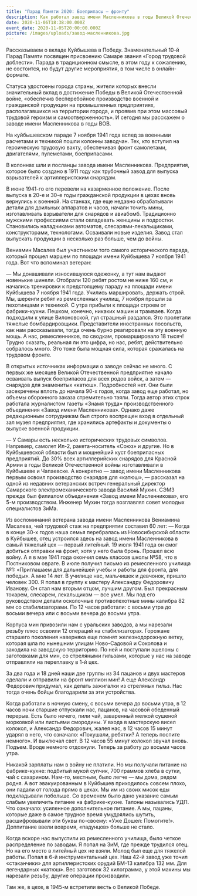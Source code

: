 ```yaml
---
title: "Парад Памяти 2020: Боеприпасы — фронту"
description: Как работал завод имени Масленникова в годы Великой Отечественной войны
date: 2020-11-06T18:38:00.000Z
event_date: 2020-11-05T20:00:00.000Z
picture: /images/uploads/завод-масленникова.jpg
---
```

Рассказываем о вкладе Куйбышева в Победу.
Знаменательный 10-й Парад Памяти посвящен присвоению Самаре звания «Город трудовой доблести». Парада в традиционном смысле, в этом году к сожалению, не состоится, но будут другие мероприятия, в том числе в онлайн-формате.

Статуса удостоены города страны, жители которых внесли значительный вклад в достижение Победы в Великой Отечественной войне, «обеспечив бесперебойное производство военной и гражданской продукции на промышленных предприятиях, располагавшихся на территории города, и проявив при этом массовый трудовой героизм и самоотверженность». И сегодня мы расскажем о заводе имени Масленникова в годы ВОВ.

На куйбышевском параде 7 ноября 1941 года вслед за военными расчетами и техникой пошли колонны заводчан. Тех, кто вступил на героическую трудовую вахту, обеспечивая фронт самолетами, двигателями, пулеметами, боеприпасами.

В колоннах шли и посланцы завода имени Масленникова. Предприятия, которое было создано в 1911 году как трубочный завод для выпуска взрывателей к артиллеристским снарядам. 

В июне 1941-го его перевели на казарменное положение. После выпуска в 20-е и 30-е годы гражданской продукции в цехах вновь вернулись к военной. На станках, где еще недавно обрабатывали детали для доильных аппаратов и часов, начали точить мины, изготавливать взрыватели для снарядов и авиабомб. Традиционно мужскими профессиями стали овладевать женщины и подростки. Становились наладчиками автоматов, слесарями-лекальщиками, конструкторами, технологами. Осваивали новые изделия. Завод стал выпускать продукции в несколько раз больше, чем до войны.

Вениамин Масалев был участником того самого исторического парада, который прошел маршем по площади имени Куйбышева 7 ноября 1941 года. Вот что вспоминал ветеран:


— Мы донашивали износившуюся одежонку, а тут нам выдают новенькие шинели. Отобрали 120 ребят ростом не ниже 160 см, и начались тренировки к предстоящему параду на площади имени Куйбышева 7 ноября 1941 года. Учились маршировать, держать строй. Мы, шеренги ребят из ремесленных училищ, 7 ноября прошли за пехотинцами и техникой. С утра прибыли к площади строем от фабрики-кухни. Пешком, конечно, никаких машин и трамваев. Когда подходили к улице Вилоновской, гул страшный раздался. Это пролетали тяжелые бомбардировщики. Представители иностранных посольств, как нам рассказывали, тогда очень бурно реагировали на эту военную мощь. А нас, ремесленников, по сводкам, промаршировало 18 тысяч! Трудно сказать, реальная ли это цифра, но нас, ребят, действительно собралось много. Это тоже была мощная сила, которая сражалась на трудовом фронте.

В открытых источниках информации о заводе сейчас не много. С первых же месяцев Великой Отечественной предприятие начало осваивать выпуск боеприпасов для всех родов войск, а затем — снарядов для знаменитых «катюш». Подробностей нет. Они были засекречены вплоть до начала 90-х годов, когда завод еще работал, но объемы оборонного заказа стремительно таяли. Тогда автор этих строк работала журналистом газеты «Знамя труда» производственного объединения «Завод имени Масленникова». Однако даже редакционным сотрудникам был строго воспрещен вход в отдельный зал музея предприятия, где хранились артефакты и документы о выпуске военной продукции.

— У Самары есть несколько исторических трудовых символов. Например, самолет Ил-2, ракета-носитель «Союз» и другие. Но в Куйбышевской области был и мощнейший куст боеприпасных предприятий. До 30% всех артиллерийских снарядов для Красной Армии в годы Великой Отечественной войны изготавливали в Куйбышеве и Чапаевске. А конкретно — завод имени Масленникова первым освоил производство снарядов для «катюш», — рассказал на одной из недавних ветеранских встреч генеральный директор Самарского электромеханического завода Василий Мухин. СЭМЗ прежде был филиалом объединения «Завод имени Масленникова», его 5-м производством. Инженер Мухин тогда возглавлял совет молодых специалистов ЗиМа.


Из воспоминаний ветерана завода имени Масленникова Вениамина Масалева, чей трудовой стаж на предприятии составил 60 лет:
— Когда в конце 30-х годов наша семья перебралась из Новосибирской области в Куйбышев, отец устроился здесь на завод имени Масленникова в самый тяжелый цех — первый литейный. 19 июля 1941 года он смог добиться отправки на фронт, хотя у него была бронь. Прошел всю войну. А я в мае 1941 года окончил семь классов школы №58, что в Постниковом овраге. В июле получил письмо из ремесленного училища №1: «Приглашаем для дальнейшей учебы и работы для фронта, для победы». А мне 14 лет. В училище нас, мальчишек и девчонок, пришло человек 300. Я попал в группу к мастеру Александру Федоровичу Иванову. Он стал нам вторым отцом, лучшим другом. Был прекрасным токарем, слесарем, лекальщиком — все умел. Мы под его руководством делали осколочные противопехотные мины калибра 82 мм со стабилизаторами. По 12 часов работали: с восьми утра до восьми вечера или с восьми вечера до восьми утра.

Корпуса мин привозили нам с уральских заводов, а мы нарезали резьбу плюс освоили 12 операций на стабилизаторах. Горожане старшего поколения наверняка еще помнят железнодорожную ветку, которая шла по нынешним улицам Ново-Садовой и Соколова и заходила на заводскую территорию. По ней и поступали эшелоны с заготовками для мин, со стреляными гильзами, которые у нас на заводе отправляли на переплавку в 1-й цех.

За два года и 18 дней наши две группы из 34 пацанов и двух мастеров сделали и отправили на фронт миллион мин! А еще Александр Федорович придумал, как делать зажигалки из стреляных гильз. Нас тогда очень бойцы благодарили за эти устройства.

Когда работали в ночную смену, с восьми вечера до восьми утра, в 12 часов ночи старшие отпускали нас, пацанов, на часовой обеденный перерыв. Есть было нечего, пили чай, заваренный мелкой сушеной морковкой или листьями смородины. У входа в мастерскую висел колокол, и Александр Федорович, жалея нас, в 12 часов 15 минут ударял в него, что означало: «Покушали, ребятки? А теперь поспите немного». И выключал свет. В 12 часов 55 минут колокол звучал вновь. Подъем. Вроде немного отдохнули. Теперь за работу до восьми часов утра.

Никакой зарплаты нам в войну не платили. Но мы получали питание на фабрике-кухне: подбитый мукой супчик, 700 граммов хлеба в сутки, чай с сахарином. Нам-то, местным, было легче — мы дома, рядом родня. А вот эвакуированным в Куйбышев приходилось совсем плохо, они падали от голода прямо в цехах. Мы им из своих мисок еды подкладывали побольше. Со временем было дано указание самым слабым увеличить питание на фабрике-кухне. Талоны назывались УДП. Что означало: усиленное дополнительное питание. А мы, пацаны, которые даже в самое трудное время умудрялись шутить, расшифровывали эти буквы по-своему: «Уже Дошел: Помогите!». Доппитание ввели вовремя, «падунцов» больше не стало.

Когда вскоре нас выпустили из ремесленного училища, было четкое распределение по заводам. Я попал на ЗиМ, где прежде трудился отец. Но на его место в литейный цех не взяли. Молод был еще для тяжелой работы. Попал в 6-й инструментальный цех. Наш 42-й завод уже точил «стаканчики» для артиллеристских орудий БМ-13 калибра 132 мм. Для легендарных «катюш». Вес заготовок 32 килограмма, у этой махины мы нарезали резьбу, другие операции производили.

Там же, в цехе, в 1945-м встретили весть о Великой Победе.